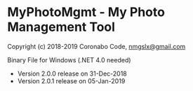 # MyPhotoMgmt - My Photo Management Tool #
Copyright (c) 2018-2019 Coronabo Code, nmgslx@gmail.com

Binary File for Windows (.NET 4.0 needed)
* Version 2.0.0 release on 31-Dec-2018
* Version 2.0.1 release on 05-Jan-2019
